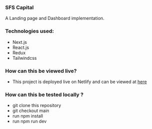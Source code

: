 ### SFS Capital

A Landing page and Dashboard implementation.

### Technologies used: 
* Next.js
* React.js
* Redux
* Tailwindcss

### How can this be viewed live?
* This project is deployed live on Netlify and can be viewed at [here](https://sfscapital.netlify.app/)


### How can this be tested locally ?
* git clone this repository
* git checkout main
* run npm install
* run npm run dev


